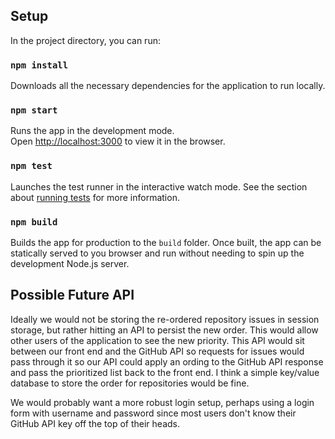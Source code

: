 ## Setup

In the project directory, you can run:

### `npm install`

Downloads all the necessary dependencies for the application to run locally.

### `npm start`

Runs the app in the development mode.<br />
Open [http://localhost:3000](http://localhost:3000) to view it in the browser.

### `npm test`

Launches the test runner in the interactive watch mode.
See the section about [running tests](https://facebook.github.io/create-react-app/docs/running-tests) for more information.

### `npm build`

Builds the app for production to the `build` folder.
Once built, the app can be statically served to you browser and run without needing to spin up the development Node.js server.

## Possible Future API

Ideally we would not be storing the re-ordered repository issues in session storage, but rather hitting an API to persist the new order. This would allow other users of the application to see the new priority. This API would sit between our front end and the GitHub API so requests for issues would pass through it so our API could apply an ording to the GitHub API response and pass the prioritized list back to the front end. I think a simple key/value database to store the order for  repositories would be fine.

We would probably want a more robust login setup, perhaps using a login form with username and password since most users don't know their GitHub API key off the top of their heads.

